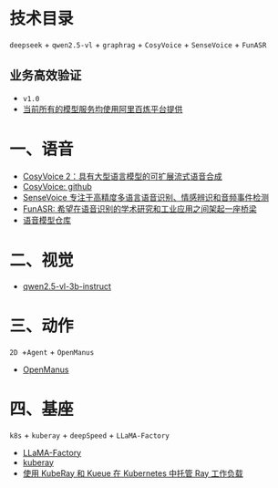 # 技术目录
`deepseek`  + `qwen2.5-vl` + `graphrag` + `CosyVoice` + `SenseVoice` + `FunASR`

## 业务高效验证
- `v1.0`
- [当前所有的模型服务均使用阿里百炼平台提供](https://bailian.console.aliyun.com/#/model-market)

# 一、语音
- [CosyVoice 2：具有大型语言模型的可扩展流式语音合成](https://funaudiollm.github.io/cosyvoice2/)
- [CosyVoice: github](https://github.com/FunAudioLLM/CosyVoice)
- [SenseVoice 专注于高精度多语言语音识别、情感辨识和音频事件检测](https://github.com/FunAudioLLM/SenseVoice/blob/main/README_zh.md)
- [FunASR: 希望在语音识别的学术研究和工业应用之间架起一座桥梁](https://github.com/modelscope/FunASR/blob/main/README_zh.md)
- [语音模型仓库](https://github.com/modelscope/FunASR/blob/main/README_zh.md#%E6%A8%A1%E5%9E%8B%E4%BB%93%E5%BA%93)


# 二、视觉
- [qwen2.5-vl-3b-instruct](https://bailian.console.aliyun.com/#/model-market/detail/qwen2.5-vl-3b-instruct?tabKey=sdk)


# 三、动作
`2D `+`Agent` + `OpenManus`
- [OpenManus](https://github.com/mannaandpoem/OpenManus)

# 四、基座
`k8s` + `kuberay` + `deepSpeed`  + `LLaMA-Factory` 
- [LLaMA-Factory](https://github.com/hiyouga/LLaMA-Factory/blob/main/README_zh.md)
- [kuberay](https://ray-project.github.io/kuberay/)
- [使用 KubeRay 和 Kueue 在 Kubernetes 中托管 Ray 工作负载](https://developer.volcengine.com/articles/7309395740965486619)